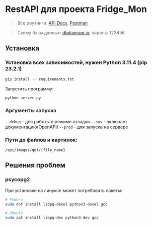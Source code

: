 # RestAPI для проекта Fridge_Mon

> Все роутинги:
> [API Docs](http://85.198.90.13:8000/api/docs),
> [Postman](https://www.postman.com/kansherhan/workspace/fridje-mon)

> Схему базы данных: [dbdiagram.io](https://dbdocs.io/kansherhan/refrigerator-project), пароль: 123456

## Установка

### Установка всех зависимостей, нужен Python 3.11.4 (pip 23.2.1)

```sh
pip install -r requirements.txt
```

Запустить программу:

```sh
python server.py
```

### Аргументы запуска

`--debug` - для работы в режиме отладки
`--oas` - включает документацию(OpenAPI)
`--prod` - для запуска на сервере

### Пути до файлов и картинок:

```
/api/images/get/{file_name}
```

## Решения проблем

### psycopg2

При установке на линуксе может потребовать пакеты:

```sh
# Fedora
sudo dnf install libpq-devel python3-devel gcc

# Ubuntu
sudo apt install libpq-dev python3-dev gcc
```
